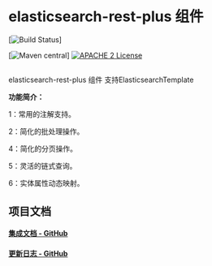 # elasticsearch-rest-plus 组件
[![Build Status](https://api.travis-ci.org/com.gtihub.xphsc/elasticsearch-rest-plus.svg?branch=master)]

 [![Maven central](https://img.shields.io/maven-central/v/com.github.xphsc/elasticsearch-rest-plus.svg)]
[![APACHE 2 License](https://img.shields.io/badge/license-Apache2-blue.svg?style=flat)](LICENSE)
 
##
elasticsearch-rest-plus 组件 支持ElasticsearchTemplate



**功能简介：**

1：常用的注解支持。

2：简化的批处理操作。

4：简化的分页操作。

5：灵活的链式查询。

6：实体属性动态映射。
## 项目文档


#### [集成文档 - GitHub](https://github.com/xphsc/elasticsearch-rest-plus/wiki)
#### [更新日志 - GitHub](https://github.com/xphsc/easyjdbc/wiki/changelog)


